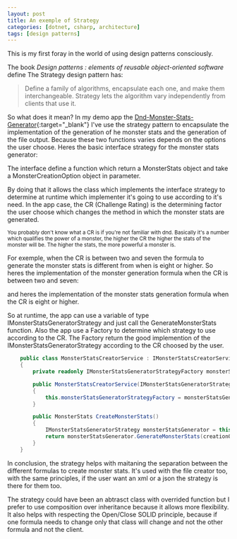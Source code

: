 ```yaml
---
layout: post
title: An exemple of Strategy
categories: [dotnet, csharp, architecture]
tags: [design patterns]
---
```


This is my first foray in the world of using design patterns consciously.

The book _Design patterns : elements of reusable object-oriented software_ define The Strategy design pattern has:

> Define a family of algorithms, encapsulate each one, and make them interchangeable. Strategy lets the algorithm vary independently from clients that use it.

So what does it mean? In my demo app the [Dnd-Monster-Stats-Generator](https://github.com/AntoineLaroche/Dnd-Monster-Stats-Generator){:target="\_blank"} I've use the strategy pattern to encapsulate the implementation of the generation of he monster stats and the generation of the file output. Because these two functions varies depends on the options the user choose.
Heres the basic interface strategy for the monster stats generator:

<script src="https://gist-it.appspot.com/https://github.com/AntoineLaroche/Dnd-Monster-Stats-Generator/blob/master/DndMonsterStatsGenerator/Strategy/MonsterStatsGenerator/IMonsterStatsGeneratorStrategy.cs"></script>

The interface define a function which return a MonsterStats object and take a MonsterCreationOption object in parameter.

By doing that it allows the class which implements the interface strategy to determine at runtime which implementer it's going to use according to it's need. In the app case, the CR (Challenge Rating) is the determining factor the user choose which changes the method in which the monster stats are generated.

<sub>You probably don't know what a CR is if you're not familiar with dnd. Basically it's a number which qualifies the power of a monster, the higher the CR the higher the stats of the monster will be. The higher the stats, the more powerful a monster is.</sub>

For exemple, when the CR is between two and seven the formula to generate the monster stats is different from when is eight or higher. So heres the implementation of the monster generation formula when the CR is between two and seven:

<script src="https://gist-it.appspot.com/https://github.com/AntoineLaroche/Dnd-Monster-Stats-Generator/blob/master/DndMonsterStatsGenerator/Strategy/MonsterStatsGenerator/MonsterWithCRBetweenTwoAndSevenStatsGeneratorStrategy.cs"></script>

and heres the implementation of the monster stats generation formula when the CR is eight or higher.

<script src="https://gist-it.appspot.com/https://github.com/AntoineLaroche/Dnd-Monster-Stats-Generator/blob/master/DndMonsterStatsGenerator/Strategy/MonsterStatsGenerator/MonsterWithCREightOrHigherStatsGeneratorStrategy.cs"></script>

So at runtime, the app can use a variable of type IMonsterStatsGeneratorStrategy and just call the GenerateMonsterStats function. Also the app use a Factory to determine which strategy to use according to the CR. The Factory return the good implemention of the IMonsterStatsGeneratorStrategy according to the CR choosed by the user.

```cs
    public class MonsterStatsCreatorService : IMonsterStatsCreatorService
    {
        private readonly IMonsterStatsGeneratorStrategyFactory monsterStatsGeneratorStrategyFactory;

        public MonsterStatsCreatorService(IMonsterStatsGeneratorStrategyFactory monsterStatsGeneratorStrategyFactory)
        {
            this.monsterStatsGeneratorStrategyFactory = monsterStatsGeneratorStrategyFactory;
        }

        public MonsterStats CreateMonsterStats()
        {
            IMonsterStatsGeneratorStrategy monsterStatsGenerator = this.monsterStatsGeneratorStrategyFactory.Get(creationOption);
            return monsterStatsGenerator.GenerateMonsterStats(creationOption);
        }
    }
```

In conclusion, the strategy helps with maitaning the separation between the different formulas to create monster stats. It's used with the file creator too, with the same principles, if the user want an xml or a json the strategy is there for them too.

The strategy could have been an abtrasct class with overrided function but I prefer to use composition over inheritance because it allows more flexibility. It also helps with respecting the Open/Close SOLID principle, because if one formula needs to change only that class will change and not the other formula and not the client.
